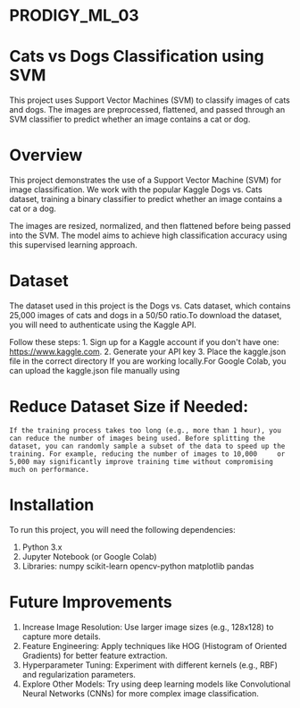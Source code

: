 # PRODIGY_ML_03
# Cats vs Dogs Classification using SVM

This project uses Support Vector Machines (SVM) to classify images of cats and dogs. The images are preprocessed, flattened, and passed through an SVM classifier to predict whether an image contains a cat or dog.

# Overview
This project demonstrates the use of a Support Vector Machine (SVM) for image classification. We work with the popular Kaggle Dogs vs. Cats dataset, training a binary classifier to predict whether an image contains a cat or a dog.

The images are resized, normalized, and then flattened before being passed into the SVM. The model aims to achieve high classification accuracy using this supervised learning approach.

# Dataset
The dataset used in this project is the Dogs vs. Cats dataset, which contains 25,000 images of cats and dogs in a 50/50 ratio.To download the dataset, you will need to authenticate using the Kaggle API. 

  Follow these steps:
    1. Sign up for a Kaggle account if you don't have one: https://www.kaggle.com.
    2. Generate your API key
    3. Place the kaggle.json file in the correct directory If you are working locally.For Google Colab, you can upload the kaggle.json file manually using
    
  # Reduce Dataset Size if Needed:
    If the training process takes too long (e.g., more than 1 hour), you can reduce the number of images being used. Before splitting the dataset, you can randomly sample a subset of the data to speed up the training. For example, reducing the number of images to 10,000     or 5,000 may significantly improve training time without compromising much on performance.

# Installation
To run this project, you will need the following dependencies:

  1. Python 3.x
  2. Jupyter Notebook (or Google Colab)
  3. Libraries:
        numpy
        scikit-learn
        opencv-python
        matplotlib
        pandas

# Future Improvements
  1. Increase Image Resolution: Use larger image sizes (e.g., 128x128) to capture more details.
  2. Feature Engineering: Apply techniques like HOG (Histogram of Oriented Gradients) for better feature extraction.
  3. Hyperparameter Tuning: Experiment with different kernels (e.g., RBF) and regularization parameters.
  4. Explore Other Models: Try using deep learning models like Convolutional Neural Networks (CNNs) for more complex image classification.
